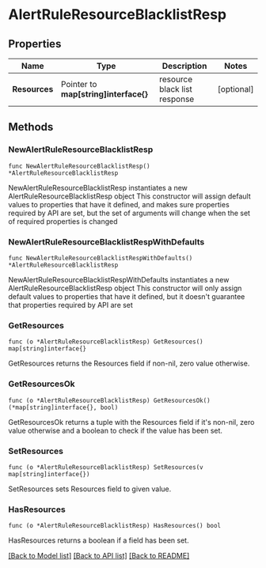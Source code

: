 # AlertRuleResourceBlacklistResp

## Properties

Name | Type | Description | Notes
------------ | ------------- | ------------- | -------------
**Resources** | Pointer to **map[string]interface{}** | resource black list response | [optional] 

## Methods

### NewAlertRuleResourceBlacklistResp

`func NewAlertRuleResourceBlacklistResp() *AlertRuleResourceBlacklistResp`

NewAlertRuleResourceBlacklistResp instantiates a new AlertRuleResourceBlacklistResp object
This constructor will assign default values to properties that have it defined,
and makes sure properties required by API are set, but the set of arguments
will change when the set of required properties is changed

### NewAlertRuleResourceBlacklistRespWithDefaults

`func NewAlertRuleResourceBlacklistRespWithDefaults() *AlertRuleResourceBlacklistResp`

NewAlertRuleResourceBlacklistRespWithDefaults instantiates a new AlertRuleResourceBlacklistResp object
This constructor will only assign default values to properties that have it defined,
but it doesn't guarantee that properties required by API are set

### GetResources

`func (o *AlertRuleResourceBlacklistResp) GetResources() map[string]interface{}`

GetResources returns the Resources field if non-nil, zero value otherwise.

### GetResourcesOk

`func (o *AlertRuleResourceBlacklistResp) GetResourcesOk() (*map[string]interface{}, bool)`

GetResourcesOk returns a tuple with the Resources field if it's non-nil, zero value otherwise
and a boolean to check if the value has been set.

### SetResources

`func (o *AlertRuleResourceBlacklistResp) SetResources(v map[string]interface{})`

SetResources sets Resources field to given value.

### HasResources

`func (o *AlertRuleResourceBlacklistResp) HasResources() bool`

HasResources returns a boolean if a field has been set.


[[Back to Model list]](../README.md#documentation-for-models) [[Back to API list]](../README.md#documentation-for-api-endpoints) [[Back to README]](../README.md)


